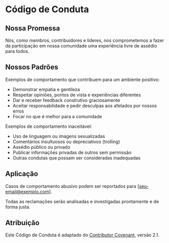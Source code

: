 # Código de Conduta

## Nossa Promessa

Nós, como membros, contribuidores e líderes, nos comprometemos a fazer da participação em nossa comunidade uma experiência livre de assédio para todos.

## Nossos Padrões

Exemplos de comportamento que contribuem para um ambiente positivo:

* Demonstrar empatia e gentileza
* Respeitar opiniões, pontos de vista e experiências diferentes
* Dar e receber feedback construtivo graciosamente
* Aceitar responsabilidade e pedir desculpas aos afetados por nossos erros
* Focar no que é melhor para a comunidade

Exemplos de comportamento inaceitável:

* Uso de linguagem ou imagens sexualizadas
* Comentários insultuosos ou depreciativos (trolling)
* Assédio público ou privado
* Publicar informações privadas de outros sem permissão
* Outras condutas que possam ser consideradas inadequadas

## Aplicação

Casos de comportamento abusivo podem ser reportados para [seu-email@exemplo.com].

Todas as reclamações serão analisadas e investigadas prontamente e de forma justa.

## Atribuição

Este Código de Conduta é adaptado do [Contributor Covenant](https://www.contributor-covenant.org), versão 2.1.